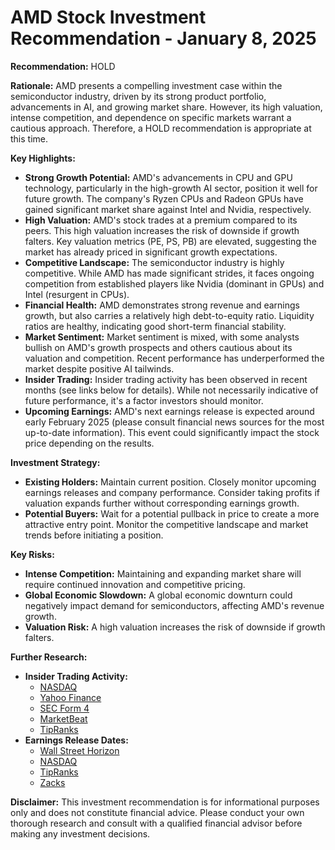 # AMD Stock Investment Recommendation - January 8, 2025

**Recommendation:** HOLD

**Rationale:** AMD presents a compelling investment case within the semiconductor industry, driven by its strong product portfolio, advancements in AI, and growing market share. However, its high valuation, intense competition, and dependence on specific markets warrant a cautious approach.  Therefore, a HOLD recommendation is appropriate at this time.

**Key Highlights:**

* **Strong Growth Potential:** AMD's advancements in CPU and GPU technology, particularly in the high-growth AI sector, position it well for future growth.  The company's Ryzen CPUs and Radeon GPUs have gained significant market share against Intel and Nvidia, respectively.
* **High Valuation:**  AMD's stock trades at a premium compared to its peers. This high valuation increases the risk of downside if growth falters.  Key valuation metrics (PE, PS, PB) are elevated, suggesting the market has already priced in significant growth expectations.
* **Competitive Landscape:** The semiconductor industry is highly competitive. While AMD has made significant strides, it faces ongoing competition from established players like Nvidia (dominant in GPUs) and Intel (resurgent in CPUs).
* **Financial Health:** AMD demonstrates strong revenue and earnings growth, but also carries a relatively high debt-to-equity ratio. Liquidity ratios are healthy, indicating good short-term financial stability.
* **Market Sentiment:**  Market sentiment is mixed, with some analysts bullish on AMD's growth prospects and others cautious about its valuation and competition.  Recent performance has underperformed the market despite positive AI tailwinds.
* **Insider Trading:**  Insider trading activity has been observed in recent months (see links below for details). While not necessarily indicative of future performance, it's a factor investors should monitor.
* **Upcoming Earnings:**  AMD's next earnings release is expected around early February 2025 (please consult financial news sources for the most up-to-date information). This event could significantly impact the stock price depending on the results.

**Investment Strategy:**

* **Existing Holders:** Maintain current position.  Closely monitor upcoming earnings releases and company performance. Consider taking profits if valuation expands further without corresponding earnings growth.
* **Potential Buyers:**  Wait for a potential pullback in price to create a more attractive entry point.  Monitor the competitive landscape and market trends before initiating a position.

**Key Risks:**

* **Intense Competition:**  Maintaining and expanding market share will require continued innovation and competitive pricing.
* **Global Economic Slowdown:**  A global economic downturn could negatively impact demand for semiconductors, affecting AMD's revenue growth.
* **Valuation Risk:**  A high valuation increases the risk of downside if growth falters.

**Further Research:**

* **Insider Trading Activity:**
    * [NASDAQ](https://www.nasdaq.com/market-activity/stocks/amd/insider-activity)
    * [Yahoo Finance](https://finance.yahoo.com/quote/AMD/insider-transactions/)
    * [SEC Form 4](https://www.secform4.com/insider-trading/2488.htm)
    * [MarketBeat](https://www.marketbeat.com/stocks/NASDAQ/AMD/insider-trades/)
    * [TipRanks](https://www.tipranks.com/stocks/amd/insider-trading)
* **Earnings Release Dates:**
    * [Wall Street Horizon](https://www.wallstreethorizon.com/amd-earnings-calendar)
    * [NASDAQ](https://www.nasdaq.com/market-activity/stocks/amd/earnings)
    * [TipRanks](https://www.tipranks.com/stocks/amd/earnings)
    * [Zacks](https://www.zacks.com/stock/research/AMD/earnings-calendar)


**Disclaimer:** This investment recommendation is for informational purposes only and does not constitute financial advice.  Please conduct your own thorough research and consult with a qualified financial advisor before making any investment decisions.